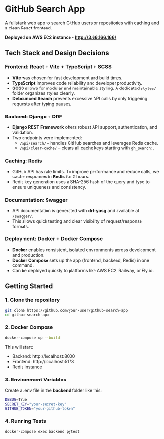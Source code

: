 # GitHub Search App

A fullstack web app to search GitHub users or repositories with caching and a clean React frontend.

**Deployed on AWS EC2 instance - http://3.66.166.166/**

## Tech Stack and Design Decisions

### Frontend: React + Vite + TypeScript + SCSS

- **Vite** was chosen for fast development and build times.
- **TypeScript** improves code reliability and developer productivity.
- **SCSS** allows for modular and maintainable styling. A dedicated `styles/` folder organizes styles cleanly.
- **Debounced Search** prevents excessive API calls by only triggering requests after typing pauses.

### Backend: Django + DRF

- **Django REST Framework** offers robust API support, authentication, and validation.
- Two endpoints were implemented:
  - `/api/search/` – handles GitHub searches and leverages Redis cache.
  - `/api/clear-cache/` – clears all cache keys starting with `gh_search:`.

### Caching: Redis

- GitHub API has rate limits. To improve performance and reduce calls, we cache responses in **Redis** for 2 hours.
- Redis key generation uses a SHA-256 hash of the query and type to ensure uniqueness and consistency.

### Documentation: Swagger

- API documentation is generated with **drf-yasg** and available at `/swagger/`.
- This allows quick testing and clear visibility of request/response formats.

### Deployment: Docker + Docker Compose

- **Docker** enables consistent, isolated environments across development and production.
- **Docker Compose** sets up the app (frontend, backend, Redis) in one command.
- Can be deployed quickly to platforms like AWS EC2, Railway, or Fly.io.


## Getting Started

### 1. Clone the repository

```bash
git clone https://github.com/your-user/github-search-app
cd github-search-app
```

### 2. Docker Compose

```bash
docker-compose up --build
```

This will start:
- Backend: http://localhost:8000
- Frontend: http://localhost:5173
- Redis instance

### 3. Environment Variables

Create a .env file in the **backend** folder like this:

```bash
DEBUG=True
SECRET_KEY="your-secret-key"
GITHUB_TOKEN="your-github-token"
```

### 4. Running Tests

```bash
docker-compose exec backend pytest
```